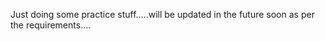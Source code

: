 Just doing some practice stuff.....will be updated  in the future soon  as per the requirements....
